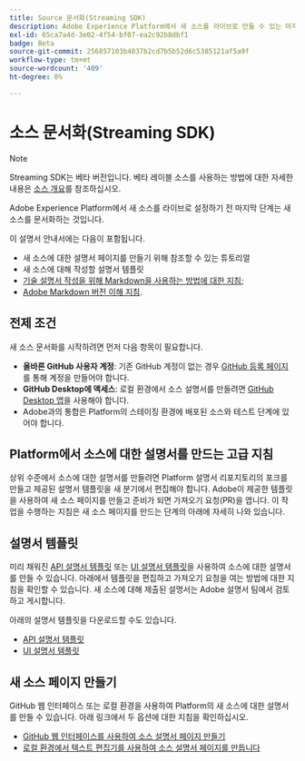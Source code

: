 ```yaml
---
title: Source 문서화(Streaming SDK)
description: Adobe Experience Platform에서 새 소스를 라이브로 만들 수 있는 마지막 단계는 새 소스를 문서화하는 것입니다.
exl-id: 65ca7a4d-3e02-4f54-bf07-ea2c92b8dbf1
badge: Beta
source-git-commit: 256857103b4037b2cd7b5b52d6c5385121af5a9f
workflow-type: tm+mt
source-wordcount: '409'
ht-degree: 0%

---
```


# 소스 문서화(Streaming SDK)

>[!NOTE]
>
>Streaming SDK는 베타 버전입니다. 베타 레이블 소스를 사용하는 방법에 대한 자세한 내용은 [소스 개요](../../home.md#terms-and-conditions)를 참조하십시오.

Adobe Experience Platform에서 새 소스를 라이브로 설정하기 전 마지막 단계는 새 소스를 문서화하는 것입니다.

이 설명서 안내서에는 다음이 포함됩니다.

* 새 소스에 대한 설명서 페이지를 만들기 위해 참조할 수 있는 튜토리얼
* 새 소스에 대해 작성할 설명서 템플릿
* [기술 설명서 작성을 위해 Markdown을 사용하는 방법에 대한 지침](https://experienceleague.adobe.com/docs/contributor/contributor-guide/writing-essentials/markdown.html);
* [Adobe Markdown 버전 이해 지침](https://experienceleague.adobe.com/docs/contributor/contributor-guide/writing-essentials/markdown.html#custom-markdown-extensions).

## 전제 조건

새 소스 문서화를 시작하려면 먼저 다음 항목이 필요합니다.

* **올바른 GitHub 사용자 계정**: 기존 GitHub 계정이 없는 경우 [GitHub 등록 페이지](https://github.com/)를 통해 계정을 만들어야 합니다.
* **GitHub Desktop에 액세스**: 로컬 환경에서 소스 설명서를 만들려면 [GitHub Desktop 앱](https://desktop.github.com/)을 사용해야 합니다.
* Adobe과의 통합은 Platform의 스테이징 환경에 배포된 소스와 테스트 단계에 있어야 합니다.

## Platform에서 소스에 대한 설명서를 만드는 고급 지침

상위 수준에서 소스에 대한 설명서를 만들려면 Platform 설명서 리포지토리의 포크를 만들고 제공된 설명서 템플릿을 새 분기에서 편집해야 합니다. Adobe이 제공한 템플릿을 사용하여 새 소스 페이지를 만들고 준비가 되면 가져오기 요청(PR)을 엽니다. 이 작업을 수행하는 지침은 새 소스 페이지를 만드는 단계의 아래에 자세히 나와 있습니다.

## 설명서 템플릿

미리 채워진 [API 설명서 템플릿](streaming-template-api.md) 또는 [UI 설명서 템플릿](streaming-template-ui.md)을 사용하여 소스에 대한 설명서를 만들 수 있습니다. 아래에서 템플릿을 편집하고 가져오기 요청을 여는 방법에 대한 지침을 확인할 수 있습니다. 새 소스에 대해 제출된 설명서는 Adobe 설명서 팀에서 검토하고 게시합니다.

아래의 설명서 템플릿을 다운로드할 수도 있습니다.

* [API 설명서 템플릿](../assets/streaming/streaming-template-api.zip)
* [UI 설명서 템플릿](../assets/streaming/streaming-template-ui.zip)

## 새 소스 페이지 만들기

GitHub 웹 인터페이스 또는 로컬 환경을 사용하여 Platform의 새 소스에 대한 설명서를 만들 수 있습니다. 아래 링크에서 두 옵션에 대한 지침을 확인하십시오.

* [GitHub 웹 인터페이스를 사용하여 소스 설명서 페이지 만들기](../documentation/github.md)
* [로컬 환경에서 텍스트 편집기를 사용하여 소스 설명서 페이지를 만듭니다](../documentation/text-editor.md)
